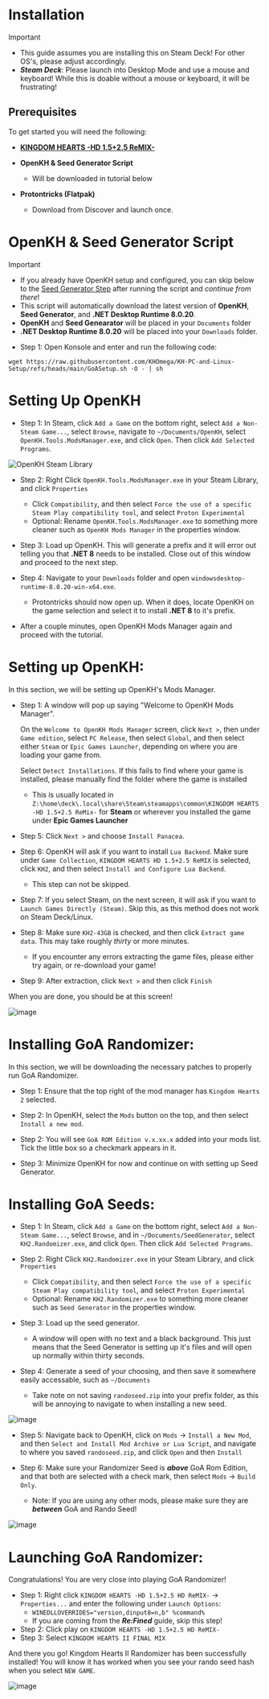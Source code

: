 # Installation

> [!IMPORTANT]
> - This guide assumes you are installing this on Steam Deck! For other OS's, please adjust accordingly.
> - ***Steam Deck***: Please launch into Desktop Mode and use a mouse and keyboard! While this is doable without a mouse or keyboard, it will be frustrating!

## Prerequisites
To get started you will need the following:

- [**KINGDOM HEARTS -HD 1.5+2.5 ReMIX-**](https://store.steampowered.com/app/2552430/KINGDOM_HEARTS_HD_1525_ReMIX/)

- **OpenKH & Seed Generator Script**
   - Will be downloaded in tutorial below

- **Protontricks (Flatpak)**
   - Download from Discover and launch once.

# OpenKH & Seed Generator Script

> [!IMPORTANT]
> - If you already have OpenKH setup and configured, you can skip below to the [Seed Generator Step](https://github.com/KHOmega/KH-PC-and-Linux-Setup/blob/main/GoA-Randomizer-linux-setup.md#installing-goa-randomizer) after running the script and *continue from there*!
> - This script will automatically download the latest version of **OpenKH**, **Seed Generator**, and **.NET Desktop Runtime 8.0.20**.
> - **OpenKH** and **Seed Genearator** will be placed in your `Documents` folder
> - **.NET Desktop Runtime 8.0.20** will be placed into your `Downloads` folder.

- Step 1: Open Konsole and enter and run the following code:

`wget https://raw.githubusercontent.com/KHOmega/KH-PC-and-Linux-Setup/refs/heads/main/GoASetup.sh -O - | sh`

# Setting Up OpenKH

- Step 1: In Steam, click `Add a Game` on the bottom right, select `Add a Non-Steam Game...`, select `Browse`, navigate to `~/Documents/OpenKH`, select `OpenKH.Tools.ModsManager.exe`, and click `Open`. Then click `Add Selected Programs`.

![OpenKH Steam Library](https://github.com/user-attachments/assets/6b7af2e3-3d06-4acb-9e02-2c0f1003c58f)

- Step 2: Right Click `OpenKH.Tools.ModsManager.exe` in your Steam Library, and click `Properties`
   - Click `Compatibility`, and then select `Force the use of a specific Steam Play compatibility tool`, and select `Proton Experimental`
   - Optional: Rename `OpenKH.Tools.ModsManager.exe` to something more cleaner such as `OpenKH Mods Manager` in the properties window.

- Step 3: Load up OpenKH. This will generate a prefix and it will error out telling you that **.NET 8** needs to be installed. Close out of this window and proceed to the next step.

- Step 4: Navigate to your `Downloads` folder and open `windowsdesktop-runtime-8.0.20-win-x64.exe`.
   - Protontricks should now open up. When it does, locate OpenKH on the game selection and select it to install **.NET 8** to it's prefix.

- After a couple minutes, open OpenKH Mods Manager again and proceed with the tutorial.

# Setting up OpenKH:

In this section, we will be setting up OpenKH's Mods Manager.

- Step 1: A window will pop up saying "Welcome to OpenKH Mods Manager".

  On the `Welcome to OpenKH Mods Manager` screen, click `Next >`, then under `Game edition`, select `PC Release`, then select `Global`, and then select either `Steam` or `Epic Games Launcher`, depending on where you are loading your game from.

  Select `Detect Installations`. If this fails to find where your game is installed, please manually find the folder where the game is installed
  - This is usually located in `Z:\home\deck\.local\share\Steam\steamapps\common\KINGDOM HEARTS -HD 1.5+2.5 ReMix-` for **Steam** or wherever you installed the game under **Epic Games Launcher**

- Step 5: Click `Next >` and choose `Install Panacea`.

- Step 6: OpenKH will ask if you want to install `Lua Backend`. Make sure under `Game Collection`, `KINGDOM HEARTS HD 1.5+2.5 ReMIX` is selected, click `KH2`, and then select `Install and Configure Lua Backend`.
   - This step can not be skipped.

- Step 7: If you select Steam, on the next screen, it will ask if you want to `Launch Games Directly (Steam)`. Skip this, as this method does not work on Steam Deck/Linux.

- Step 8: Make sure `KH2-43GB` is checked, and then click `Extract game data`. This may take roughly *thirty* or more minutes.
   - If you encounter any errors extracting the game files, please either try again, or re-download your game!

- Step 9: After extraction, click `Next >` and then click `Finish`

When you are done, you should be at this screen!

![image](https://github.com/KHOmega/KH-Linux-Setup/assets/93887977/3c0d26c6-1ef5-4f3e-ba84-9e29a8e0291a)

# Installing GoA Randomizer:

In this section, we will be downloading the necessary patches to properly run GoA Randomizer.

- Step 1: Ensure that the top right of the mod manager has `Kingdom Hearts 2` selected.

- Step 2: In OpenKH, select the `Mods` button on the top, and then select `Install a new mod`.

- Step 2: You will see `GoA ROM Edition v.x.xx.x` added into your mods list. Tick the little box so a checkmark appears in it.

- Step 3: Minimize OpenKH for now and continue on with setting up Seed Generator.

# Installing GoA Seeds:

- Step 1: In Steam, click `Add a Game` on the bottom right, select `Add a Non-Steam Game...`, select `Browse`, and in `~/Documents/SeedGenerator`, select `KH2.Randomizer.exe`, and click `Open`. Then click `Add Selected Programs`.

- Step 2: Right Click `KH2.Randomizer.exe` in your Steam Library, and click `Properties`
   - Click `Compatibility`, and then select `Force the use of a specific Steam Play compatibility tool`, and select `Proton Experimental`
   - Optional: Rename `KH2.Randomizer.exe` to something more cleaner such as `Seed Generator` in the properties window.

- Step 3: Load up the seed generator.
   - A window will open with no text and a black background. This just means that the Seed Generator is setting up it's files and will open up normally within thirty seconds.

- Step 4: Generate a seed of your choosing, and then save it somewhere easily accessable, such as `~/Documents`
   - Take note on not saving `randoseed.zip` into your prefix folder, as this will be annoying to navigate to when installing a new seed.

![image](https://github.com/user-attachments/assets/82a0e8fa-5bba-4b22-a232-594d3e16adb8)

- Step 5: Navigate back to OpenKH, click on `Mods` -> `Install a New Mod`, and then `Select and Install Mod Archive or Lua Script`, and navigate to where you saved `randoseed.zip`, and click `Open` and then `Install`

- Step 6: Make sure your Randomizer Seed is ***above*** GoA Rom Edition, and that both are selected with a check mark, then select `Mods` -> `Build Only`.
   - Note: If you are using any other mods, please make sure they are ***between*** GoA and Rando Seed!

![image](https://github.com/user-attachments/assets/ec082b30-d938-4ab0-ac09-a1fbe0afd58e)

# Launching GoA Randomizer:

Congratulations! You are very close into playing GoA Randomizer!

- Step 1: Right click `KINGDOM HEARTS -HD 1.5+2.5 HD ReMIX-` -> `Properties...` and enter the following under `Launch Options`:
     - `WINEDLLOVERRIDES="version,dinput8=n,b" %command%`
     -  If you are coming from the ***Re:Fined*** guide, skip this step!
- Step 2: Click play on `KINGDOM HEARTS -HD 1.5+2.5 HD ReMIX-`
- Step 3: Select `KINGDOM HEARTS II FINAL MIX`

And there you go! Kingdom Hearts II Randomizer has been successfully installed! You will know it has worked when you see your rando seed hash when you select `NEW GAME`.

![image](https://github.com/user-attachments/assets/a3ade002-1c70-4110-927d-4cbd21a84f43)
